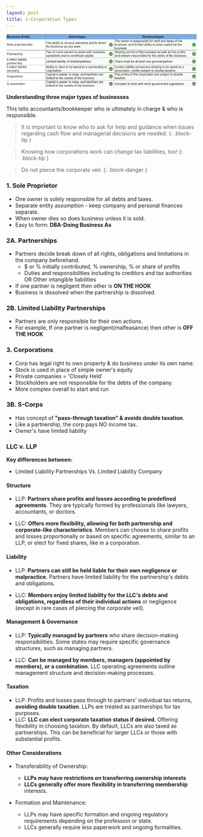 ```yaml
---
layout: post
title: 1-Corporation Types
---
```



![Corporation Types](/assets/mc-graw-accounting-course/chap1/corps.chap1.q1.png)

**Understanding three major types of businesses**  

This tells accountants/bookkeeper who is ultimately in charge & who is responsible.

> It is important to know who to ask for help and guidance when issues regarding cash flow and managerial decisions are needed.
{: .block-tip }

> Knowing how corporations work can change tax liabilities, too!
{: .block-tip }

> Do not pierce the corporate veil.
{: .block-danger }

### 1. Sole Proprietor

- One owner is solely responsible for all debts and taxes.  
- Separate entity assumption - keep company and personal finances separate.  
- When owner dies so does business unless it is sold.  
- Easy to form: **DBA-Doing Business As**  

### 2A. Partnerships

- Partners decide break down of all rights, obligations and limitations in the company beforehand.
  - $ or % initially contributed, % ownership, % or share of profits
  - Duties and responsibilities including to creditors and tax authorities OR Other intangible liabilities
- If one partner is negligent then other is **ON THE HOOK**
- Business is dissolved when the partnership is dissolved.

### 2B. Limited Liability Partnerships

- Partners are only responsible for their own actions.  
- For example, If one partner is negligent(malfeasance) then other is **OFF THE HOOK**  

### 3. Corporations

- Corp has legal right to own property & do business under its own name.  
- Stock is used in place of simple owner's equity  
- Private companies = 'Closely Held'  
- Stockholders are not responsible for the debts of the company.  
- More complex overall to start and run  

### 3B. S-Corps

- Has concept of **"pass-through taxation" & avoids double taxation**.  
- Like a partnership, the corp pays NO income tax.  
- Owner's have limited liability  

### LLC v. LLP

**Key differences between:**  

- Limited Liability Partnerships Vs. Limited Liability Company  

#### Structure

- LLP: **Partners share profits and losses according to predefined agreements**. They are typically formed by professionals like lawyers, accountants, or doctors.  

- LLC: **Offers more flexibility, allowing for both partnership and corporate-like characteristics**. Members can choose to share profits and losses proportionally or based on specific agreements, similar to an LLP, or elect for fixed shares, like in a corporation.  

#### Liability  

- LLP: **Partners can still be held liable for their own negligence or malpractice.** Partners have limited liability for the partnership's debts and obligations.  

- LLC: **Members enjoy limited liability for the LLC's debts and obligations, regardless of their individual actions** or negligence (except in rare cases of piercing the corporate veil).  

#### Management & Governance

- LLP: **Typically managed by partners** who share decision-making responsibilities. Some states may require specific governance structures, such as managing partners.  

- LLC: **Can be managed by members, managers (appointed by members), or a combination**. LLC operating agreements outline management structure and decision-making processes.  

#### Taxation

- LLP: Profits and losses pass through to partners' individual tax returns, **avoiding double taxation**. LLPs are treated as partnerships for tax purposes.  
- LLC: **LLC can elect corporate taxation status if desired**. Offering flexibility in choosing taxation. By default, LLCs are also taxed as partnerships.  This can be beneficial for larger LLCs or those with substantial profits.  

#### Other Considerations

- Transferability of Ownership:  
  - **LLPs may have restrictions on transferring ownership interests**  
  - **LLCs generally offer more flexibility in transferring membership** interests.  

- Formation and Maintenance:  
  - LLPs may have specific formation and ongoing regulatory requirements depending on the profession or state.  
  - LLCs generally require less paperwork and ongoing formalities.  
